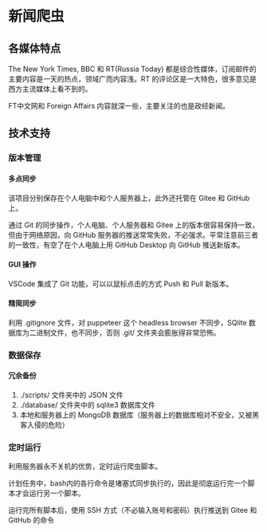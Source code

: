 # 新闻爬虫

## 各媒体特点

The New York Times, BBC 和 RT(Russia Today) 都是综合性媒体，订阅邮件的主要内容是一天的热点，领域广而内容浅。RT 的评论区是一大特色，很多意见是西方主流媒体上看不到的。

FT中文网和 Foreign Affairs 内容就深一些，主要关注的也是政经新闻。 





## 技术支持

### 版本管理

#### 多点同步

该项目分别保存在个人电脑中和个人服务器上，此外还托管在 Gitee 和 GitHub 上。

通过 Git 的同步操作，个人电脑、个人服务器和 Gitee 上的版本很容易保持一致，但由于网络原因，向 GitHub 服务器的推送常常失败，不必强求。平常注意前三者的一致性，有空了在个人电脑上用 GitHub Desktop 向 GitHub 推送新版本。

#### GUI 操作

VSCode 集成了 Git 功能，可以以鼠标点击的方式 Push 和 Pull 新版本。

#### 精简同步

利用 .gitignore 文件，对 puppeteer 这个 headless browser 不同步，SQlite 数据库为二进制文件，也不同步，否则 .git/ 文件夹会膨胀得非常恐怖。



### 数据保存

#### 冗余备份

1. ./scripts/ 文件夹中的 JSON 文件
2. ./database/ 文件夹中的 sqlite3 数据库文件
3. 本地和服务器上的 MongoDB 数据库（服务器上的数据库相对不安全，又被黑客入侵的危险）

### 定时运行

利用服务器永不关机的优势，定时运行爬虫脚本。

计划任务中，bash内的各行命令是堵塞式同步执行的，因此是彻底运行完一个脚本才会运行另一个脚本。

运行完所有脚本后，使用 SSH 方式（不必输入账号和密码）执行推送到 Gitee 和 GitHub 的命令